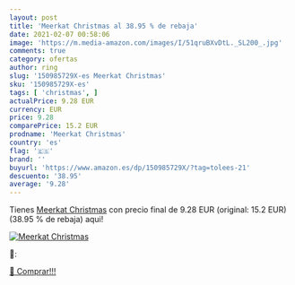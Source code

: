 ```yaml
---
layout: post
title: 'Meerkat Christmas al 38.95 % de rebaja'
date: 2021-02-07 00:58:06
image: 'https://m.media-amazon.com/images/I/51qruBXvDtL._SL200_.jpg'
comments: true
category: ofertas
author: ring
slug: '150985729X-es Meerkat Christmas'
sku: '150985729X-es'
tags: [ 'christmas', ]
actualPrice: 9.28 EUR
currency: EUR
price: 9.28
comparePrice: 15.2 EUR
prodname: 'Meerkat Christmas'
country: 'es'
flag: '🇪🇸'
brand: ''
buyurl: 'https://www.amazon.es/dp/150985729X/?tag=tolees-21'
descuento: '38.95'
average: '9.28'
---
```


Tienes [Meerkat Christmas](https://www.amazon.es/dp/150985729X/?tag=tolees-21) con precio final de  9.28 EUR (original: 15.2 EUR) (38.95 %  de rebaja) aqui!

[![Meerkat Christmas](https://m.media-amazon.com/images/I/51qruBXvDtL._SL200_.jpg)](https://www.amazon.es/dp/150985729X/?tag=tolees-21)

🔎:


[🛒 Comprar!!!](https://www.amazon.es/dp/150985729X/?tag=tolees-21)
